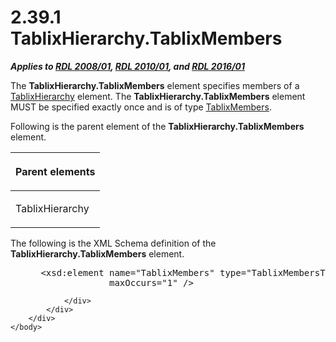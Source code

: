 <html dir="LTR" xmlns:mshelp="http://msdn.microsoft.com/mshelp" xmlns:ddue="http://ddue.schemas.microsoft.com/authoring/2003/5" xmlns:xlink="http://www.w3.org/1999/xlink" xmlns:tool="http://www.microsoft.com/tooltip">
    <head>
        <meta http-equiv="Content-Type" content="text/html; CHARSET=utf-8"></meta>
        <meta name="save" content="history"></meta>
        <title>2.39.1 TablixHierarchy.TablixMembers</title>
        <xml>
            <mshelp:toctitle title="2.39.1 TablixHierarchy.TablixMembers"></mshelp:toctitle>
            <mshelp:rltitle title="[MS-RDL]: TablixHierarchy.TablixMembers"></mshelp:rltitle>
            <mshelp:keyword index="A" term="9372b122-b3be-4d3a-8142-f65751c9f4dd"></mshelp:keyword>
            <mshelp:attr name="DCSext.ContentType" value="open specification"></mshelp:attr>
            <mshelp:attr name="AssetID" value="9372b122-b3be-4d3a-8142-f65751c9f4dd"></mshelp:attr>
            <mshelp:attr name="TopicType" value="kbRef"></mshelp:attr>
            <mshelp:attr name="DCSext.Title" value="[MS-RDL]: TablixHierarchy.TablixMembers" />
        </xml>
    </head>
    <body>
        <div id="header">
            <h1 class="heading">2.39.1 TablixHierarchy.TablixMembers</h1>
        </div>
        <div id="mainSection">
            <div id="mainBody">
                <div id="allHistory" class="saveHistory"></div>
                <div id="sectionSection0" class="section" name="collapseableSection">
                    

<p><b><i>Applies to </i></b><a href="1e855f94-4617-47e4-b89e-0856c6cb420f.htm"><b><i>RDL 2008/01</i></b></a><b><i>,
</i></b><a href="3428e690-a348-4ec7-8a6a-8efb42d2cdee.htm"><b><i>RDL 2010/01</i></b></a><b><i>,
and </i></b><a href="52ce3983-2bfc-4e72-9359-42aaf5fe4509.htm"><b><i>RDL 2016/01</i></b></a></p>

<p>The <b>TablixHierarchy.TablixMembers</b> element specifies
members of a <a href="b1343a7c-2bbf-414a-a498-2195e45d3bb5.htm">TablixHierarchy</a>
element. The <b>TablixHierarchy.TablixMembers</b> element MUST be specified
exactly once and is of type <a href="1d8a9691-b173-4e24-9ea9-1f486bc824fd.htm">TablixMembers</a>.</p>

<p>Following is the parent element of the <b>TablixHierarchy.TablixMembers</b>
element.</p>

<table>
 <thead>
  <tr>
   <th>
   <p>Parent elements</p>
   </th>
  </tr>
 </thead>
 <tr>
  <td>
  <p>TablixHierarchy</p>
  </td>
 </tr>
</table>

<p>The following is the XML Schema definition of the <b>TablixHierarchy.TablixMembers</b>
element.</p>

<dl>
<dd>
<div><pre> &lt;xsd:element name=&quot;TablixMembers&quot; type=&quot;TablixMembersType&quot; minOccurs=&quot;1&quot; 
              maxOccurs=&quot;1&quot; /&gt;
</pre></div>
</dd></dl>


                </div>
            </div>
        </div>
    </body>
</html>